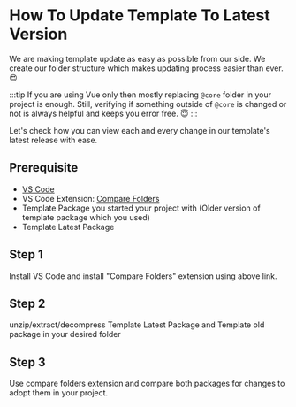 # How To Update Template To Latest Version

We are making template update as easy as possible from our side. We create our folder structure which makes updating process easier than ever. 😍

:::tip
If you are using Vue only then mostly replacing `@core` folder in your project is enough. Still, verifying if something outside of `@core` is changed or not is always helpful and keeps you error free. 😇
:::

Let's check how you can view each and every change in our template's latest release with ease.

## Prerequisite

- [VS Code](https://code.visualstudio.com/download)
- VS Code Extension: [Compare Folders](https://marketplace.visualstudio.com/items?itemName=moshfeu.compare-folders)
- Template Package you started your project with (Older version of template package which you used)
- Template Latest Package

## Step 1

Install VS Code and install "Compare Folders" extension using above link.

## Step 2

unzip/extract/decompress Template Latest Package and Template old package in your desired folder

## Step 3

Use compare folders extension and compare both packages for changes to adopt them in your project.
